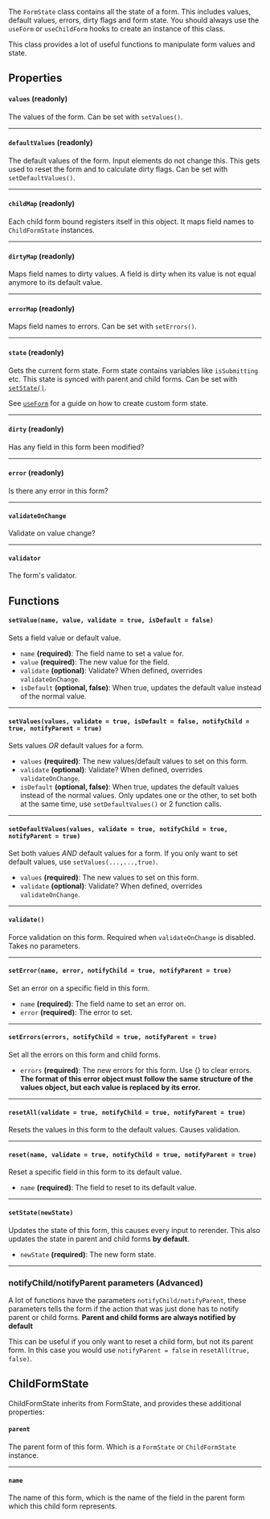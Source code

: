 The `FormState` class contains all the state of a form. This includes values, default values, errors, dirty flags and form state. You should always use the `useForm` or `useChildForm` hooks to create an instance of this class.

This class provides a lot of useful functions to manipulate form values and state.

## Properties

#### `values` **(readonly)**
The values of the form. Can be set with `setValues()`.

---

#### `defaultValues` **(readonly)**
The default values of the form. Input elements do not change this. This gets used to reset the form and to calculate dirty flags. Can be set with `setDefaultValues()`.

---

#### `childMap` **(readonly)**
Each child form bound registers itself in this object. It maps field names to `ChildFormState` instances.

---

#### `dirtyMap` **(readonly)**
Maps field names to dirty values. A field is dirty when its value is not equal anymore to its default value.

---

#### `errorMap` **(readonly)**

Maps field names to errors. Can be set with `setErrors()`.

---

#### `state` **(readonly)**

Gets the current form state. Form state contains variables like `isSubmitting` etc. This state is synced with parent and child forms. Can be set with [`setState()`](https://github.com/CodeStix/typed-react-form/wiki/FormState#setstatenewstate).

See [`useForm`](https://github.com/CodeStix/typed-react-form/wiki/useForm) for a guide on how to create custom form state.

---

#### `dirty` **(readonly)**

Has any field in this form been modified?

---

#### `error` **(readonly)**

Is there any error in this form?

---

#### `validateOnChange`

Validate on value change?

---

#### `validator`

The form's validator.

## Functions

#### `setValue(name, value, validate = true, isDefault = false)`

Sets a field value or default value.

- `name` **(required)**: The field name to set a value for.
- `value` **(required)**: The new value for the field.
- `validate` **(optional)**: Validate? When defined, overrides `validateOnChange`. 
- `isDefault` **(optional, false)**: When true, updates the default value instead of the normal value.

---

#### `setValues(values, validate = true, isDefault = false, notifyChild = true, notifyParent = true)`

Sets values *OR* default values for a form.

- `values` **(required)**: The new values/default values to set on this form.
- `validate` **(optional)**: Validate? When defined, overrides `validateOnChange`. 
- `isDefault` **(optional, false)**: When true, updates the default values instead of the normal values. Only updates one or the other, to set both at the same time, use `setDefaultValues()` or 2 function calls.

---

#### `setDefaultValues(values, validate = true, notifyChild = true, notifyParent = true)`

Set both values *AND* default values for a form. If you only want to set default values, use `setValues(...,...,true)`.

- `values` **(required)**: The new values to set on this form.
- `validate` **(optional)**: Validate? When defined, overrides `validateOnChange`. 

---

#### `validate()`

Force validation on this form. Required when `validateOnChange` is disabled. Takes no parameters.

---

#### `setError(name, error, notifyChild = true, notifyParent = true)`

Set an error on a specific field in this form.

- `name` **(required)**: The field name to set an error on.
- `error` **(required)**: The error to set.

---

#### `setErrors(errors, notifyChild = true, notifyParent = true)`

Set all the errors on this form and child forms.

- `errors` **(required)**: The new errors for this form. Use {} to clear errors. **The format of this error object must follow the same structure of the values object, but each value is replaced by its error.**

---

#### `resetAll(validate = true, notifyChild = true, notifyParent = true)`
Resets the values in this form to the default values. Causes validation.

---

#### `reset(name, validate = true, notifyChild = true, notifyParent = true)`
Reset a specific field in this form to its default value.

- `name` **(required)**: The field to reset to its default value.

---

#### `setState(newState)`

Updates the state of this form, this causes every input to rerender. This also updates the state in parent and child forms **by default**.

- `newState` **(required)**: The new form state.

---

### notifyChild/notifyParent parameters **(Advanced)**

A lot of functions have the parameters `notifyChild/notifyParent`, these parameters tells the form if the action that was just done has to notify parent or child forms. **Parent and child forms are always notified by default**

This can be useful if you only want to reset a child form, but not its parent form. In this case you would use `notifyParent = false` in `resetAll(true, false)`.

## ChildFormState

ChildFormState inherits from FormState, and provides these additional properties:

#### `parent`

The parent form of this form. Which is a `FormState` or `ChildFormState` instance.

---

#### `name`

The name of this form, which is the name of the field in the parent form which this child form represents. 